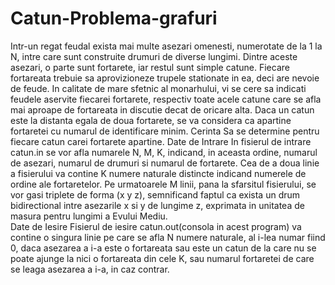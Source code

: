 # Catun-Problema-grafuri

Intr-un regat feudal exista mai multe asezari omenesti, numerotate de la 1 la N, intre care sunt construite drumuri de diverse lungimi. Dintre aceste asezari, o parte sunt fortarete, iar restul sunt simple catune. Fiecare fortareata trebuie sa aprovizioneze trupele stationate in ea, deci are nevoie de feude. In calitate de mare sfetnic al monarhului, vi se cere sa indicati feudele aservite fiecarei fortarete, respectiv toate acele catune care se afla mai aproape de fortareata in discutie decat de oricare alta. Daca un catun este la distanta egala de doua fortarete, se va considera ca apartine fortaretei cu numarul de identificare minim.  Cerinta Sa se determine pentru fiecare catun carei fortarete apartine. 
Date de Intrare
In fisierul de intrare catun.in se vor afla numarele N, M, K, indicand, in aceasta ordine, numarul de asezari, numarul de drumuri si numarul de fortarete. Cea de a doua linie a fisierului va contine K numere naturale distincte indicand numerele de ordine ale fortaretelor. Pe urmatoarele M linii, pana la sfarsitul fisierului, se vor gasi triplete de forma (x y z), semnificand faptul ca exista un drum bidirectional intre asezarile x si y de lungime z, exprimata in unitatea de masura pentru lungimi a Evului Mediu.  
Date de Iesire
Fisierul de iesire catun.out(consola in acest program) va contine o singura linie pe care se afla N numere naturale, al i-lea numar fiind 0, daca asezarea a i-a este o fortareata sau este un catun de la care nu se poate ajunge la nici o fortareata din cele K, sau numarul fortaretei de care se leaga asezarea a i-a, in caz contrar.
